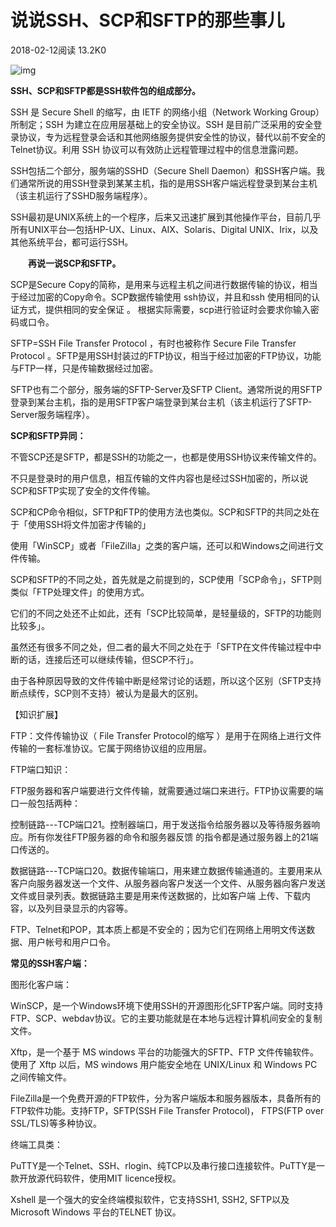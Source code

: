 # 说说SSH、SCP和SFTP的那些事儿

2018-02-12阅读 13.2K0

![img](https://ask.qcloudimg.com/http-save/yehe-1008345/y5a5mj6dwv.jpeg?imageView2/2/w/1620)

**SSH、SCP和SFTP都是SSH软件包的组成部分。**

SSH 是 Secure Shell 的缩写，由 IETF 的网络小组（Network Working Group）所制定；SSH 为建立在应用层基础上的安全协议。SSH 是目前广泛采用的安全登录协议，专为远程登录会话和其他网络服务提供安全性的协议，替代以前不安全的Telnet协议。利用 SSH 协议可以有效防止远程管理过程中的信息泄露问题。

SSH包括二个部分，服务端的SSHD（Secure Shell Daemon）和SSH客户端。我们通常所说的用SSH登录到某某主机，指的是用SSH客户端远程登录到某台主机（该主机运行了SSHD服务端程序）。

SSH最初是UNIX系统上的一个程序，后来又迅速扩展到其他操作平台，目前几乎所有UNIX平台—包括HP-UX、Linux、AIX、Solaris、Digital UNIX、Irix，以及其他系统平台，都可运行SSH。

　　**再说一说SCP和SFTP。**

SCP是Secure Copy的简称，是用来与远程主机之间进行数据传输的协议，相当于经过加密的Copy命令。SCP数据传输使用 ssh协议，并且和ssh 使用相同的认证方式，提供相同的安全保证 。 根据实际需要，scp进行验证时会要求你输入密码或口令。

SFTP=SSH File Transfer Protocol ，有时也被称作 Secure File Transfer Protocol 。SFTP是用SSH封装过的FTP协议，相当于经过加密的FTP协议，功能与FTP一样，只是传输数据经过加密。

SFTP也有二个部分，服务端的SFTP-Server及SFTP Client。通常所说的用SFTP登录到某台主机，指的是用SFTP客户端登录到某台主机（该主机运行了SFTP-Server服务端程序）。

**SCP和SFTP异同：**

不管SCP还是SFTP，都是SSH的功能之一，也都是使用SSH协议来传输文件的。

不只是登录时的用户信息，相互传输的文件内容也是经过SSH加密的，所以说SCP和SFTP实现了安全的文件传输。

SCP和CP命令相似，SFTP和FTP的使用方法也类似。SCP和SFTP的共同之处在于「使用SSH将文件加密才传输的」

使用「WinSCP」或者「FileZilla」之类的客户端，还可以和Windows之间进行文件传输。

SCP和SFTP的不同之处，首先就是之前提到的，SCP使用「SCP命令」，SFTP则类似「FTP处理文件」的使用方式。

它们的不同之处还不止如此，还有「SCP比较简单，是轻量级的，SFTP的功能则比较多」。

虽然还有很多不同之处，但二者的最大不同之处在于「SFTP在文件传输过程中中断的话，连接后还可以继续传输，但SCP不行」。

由于各种原因导致的文件传输中断是经常讨论的话题，所以这个区别（SFTP支持断点续传，SCP则不支持）被认为是最大的区别。

【知识扩展】

FTP：文件传输协议（ File Transfer Protocol的缩写 ）是用于在网络上进行文件传输的一套标准协议。它属于网络协议组的应用层。

FTP端口知识：

FTP服务器和客户端要进行文件传输，就需要通过端口来进行。FTP协议需要的端口一般包括两种：

控制链路---TCP端口21。控制器端口，用于发送指令给服务器以及等待服务器响应。所有你发往FTP服务器的命令和服务器反馈 的指令都是通过服务器上的21端口传送的。

数据链路---TCP端口20。数据传输端口，用来建立数据传输通道的。主要用来从客户向服务器发送一个文件、从服务器向客户发送一个文件、从服务器向客户发送文件或目录列表。数据链路主要是用来传送数据的，比如客户端 上传、下载内容，以及列目录显示的内容等。

FTP、Telnet和POP，其本质上都是不安全的；因为它们在网络上用明文传送数据、用户帐号和用户口令。

**常见的SSH客户端：**

图形化客户端：

WinSCP，是一个Windows环境下使用SSH的开源图形化SFTP客户端。同时支持FTP、SCP、webdav协议。它的主要功能就是在本地与远程计算机间安全的复制文件。

Xftp，是一个基于 MS windows 平台的功能强大的SFTP、FTP 文件传输软件。使用了 Xftp 以后，MS windows 用户能安全地在 UNIX/Linux 和 Windows PC 之间传输文件。

FileZilla是一个免费开源的FTP软件，分为客户端版本和服务器版本，具备所有的FTP软件功能。支持FTP，SFTP(SSH File Transfer Protocol)， FTPS(FTP over SSL/TLS)等多种协议。

终端工具类：

PuTTY是一个Telnet、SSH、rlogin、纯TCP以及串行接口连接软件。PuTTY是一款开放源代码软件，使用MIT licence授权。

Xshell 是一个强大的安全终端模拟软件，它支持SSH1, SSH2, SFTP以及Microsoft Windows 平台的TELNET 协议。